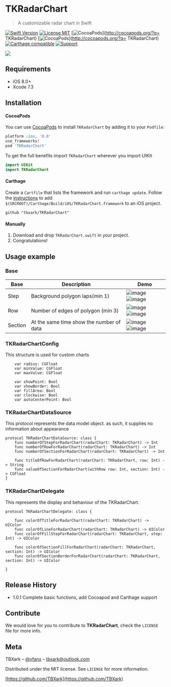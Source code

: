 # TKRadarChart
> A customizable radar chart in Swift

[![Swift Version][swift-image]][swift-url]
[![License MIT](https://img.shields.io/badge/license-MIT-green.svg?style=flat)](https://raw.githubusercontent.com/TBXark/TKRadarChart/master/LICENSE)
[![CocoaPods](http://img.shields.io/cocoapods/v/TKRadarChart.svg?style=flat)](http://cocoapods.org/?q= TKRadarChart)
[![CocoaPods](http://img.shields.io/cocoapods/p/TKRadarChart.svg?style=flat)](http://cocoapods.org/?q= TKRadarChart)
[![Carthage compatible](https://img.shields.io/badge/Carthage-compatible-4BC51D.svg?style=flat)](https://github.com/Carthage/Carthage)
[![Support](https://img.shields.io/badge/support-iOS%208%2B%20-blue.svg?style=flat)](https://www.apple.com/nl/ios/)


![](example.gif)

## Requirements

- iOS 8.0+
- Xcode 7.3

## Installation

#### CocoaPods
You can use [CocoaPods](http://cocoapods.org/) to install `TKRadarChart` by adding it to your `Podfile`:

```ruby
platform :ios, '8.0'
use_frameworks!
pod 'TKRadarChart'
```

To get the full benefits import `TKRadarChart` wherever you import UIKit

``` swift
import UIKit
import TKRadarChart
```
#### Carthage
Create a `Cartfile` that lists the framework and run `carthage update`. Follow the [instructions](https://github.com/Carthage/Carthage#if-youre-building-for-ios) to add `$(SRCROOT)/Carthage/Build/iOS/TKRadarChart.framework` to an iOS project.

```
github "tbxark/TKRadarChart"
```
#### Manually
1. Download and drop ```TKRadarChart.swift``` in your project.  
2. Congratulations!  

## Usage example

### Base

|Base|Description|Demo|
|---|---|---|
|Step|Background polygon laps(min 1)|![image](https://github.com/TBXark/TKRadarChart/blob/master/DemoImage/origin.png?raw=true) ![image](https://github.com/TBXark/TKRadarChart/blob/master/DemoImage/step.png?raw=true)|
|Row|Number of edges of polygon (min 3)|![image](https://github.com/TBXark/TKRadarChart/blob/master/DemoImage/origin.png?raw=true) ![image](https://github.com/TBXark/TKRadarChart/blob/master/DemoImage/row.png?raw=true)|
|Section|At the same time show the number of data|![image](https://github.com/TBXark/TKRadarChart/blob/master/DemoImage/origin.png?raw=true) ![image](https://github.com/TBXark/TKRadarChart/blob/master/DemoImage/section.png?raw=true)|

### TKRadarChartConfig

This structure is used for custom charts

```
    var radius: CGFloat    
    var minValue: CGFloat
    var maxValue: CGFloat

    var showPoint: Bool
    var showBorder: Bool
    var fillArea: Bool
    var clockwise: Bool
    var autoCenterPoint: Bool
```

### TKRadarChartDataSource

This protocol represents the data model object. as such, it supplies no information about appearance

```
protocol TKRadarChartDataSource: class {
    func numberOfStepForRadarChart(radarChart: TKRadarChart) -> Int
    func numberOfRowForRadarChart(radarChart: TKRadarChart) -> Int
    func numberOfSectionForRadarChart(radarChart: TKRadarChart) -> Int

    func titleOfRowForRadarChart(radarChart: TKRadarChart, row: Int) -> String
    func valueOfSectionForRadarChart(withRow row: Int, section: Int) -> CGFloat
}
```

### TKRadarChartDelegate

This represents the display and behaviour of the TKRadarChart.

```
protocol TKRadarChartDelegate: class {

    func colorOfTitleForRadarChart(radarChart: TKRadarChart) -> UIColor
    func colorOfLineForRadarChart(radarChart: TKRadarChart) -> UIColor
    func colorOfFillStepForRadarChart(radarChart: TKRadarChart, step: Int) -> UIColor

    func colorOfSectionFillForRadarChart(radarChart: TKRadarChart, section: Int) -> UIColor
    func colorOfSectionBorderForRadarChart(radarChart: TKRadarChart, section: Int) -> UIColor

}
```


## Release History

* 1.0.1
  Complete basic functions, add Cocoapod and Carthage support

## Contribute

We would love for you to contribute to **TKRadarChart**, check the ``LICENSE`` file for more info.

## Meta

TBXark – [@vfanx](https://twitter.com/vfanx) – tbxark@outlook.com

Distributed under the MIT license. See ``LICENSE`` for more information.

[https://github.com/TBXark](https://github.com/TBXark)

[swift-image]:https://img.shields.io/badge/swift-3.0-orange.svg
[swift-url]: https://swift.org/
[license-image]: https://img.shields.io/badge/License-MIT-blue.svg
[license-url]: LICENSE
[travis-image]: https://img.shields.io/travis/dbader/node-datadog-metrics/master.svg?style=flat-square
[travis-url]: https://travis-ci.org/dbader/node-datadog-metrics
[codebeat-image]: https://codebeat.co/badges/c19b47ea-2f9d-45df-8458-b2d952fe9dad
[codebeat-url]: https://codebeat.co/projects/github-com-vsouza-awesomeios-com
